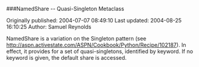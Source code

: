 ###NamedShare -- Quasi-Singleton Metaclass

Originally published: 2004-07-07 08:49:10
Last updated: 2004-08-25 16:10:25
Author: Samuel Reynolds

NamedShare is a variation on the Singleton pattern (see http://aspn.activestate.com/ASPN/Cookbook/Python/Recipe/102187). In effect, it provides for a set of quasi-singletons, identified by keyword. If no keyword is given, the default share is accessed.